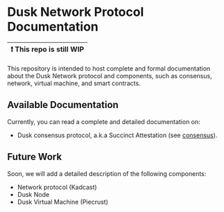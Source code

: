 # Dusk Network Protocol Documentation
| :exclamation:  This repo is still WIP |
|---------------------------------------|

This repository is intended to host complete and formal documentation about the Dusk Network protocol and components, such as consensus, network, virtual machine, and smart contracts.

## Available Documentation
Currently, you can read a complete and detailed documentation on:
 - Dusk consensus protocol, a.k.a Succinct Attestation (see [consensus](./consensus)).

## Future Work
Soon, we will add a detailed description of the following components:
 - Network protocol (Kadcast)
 - Dusk Node
 - Dusk Virtual Machine (Piecrust)


